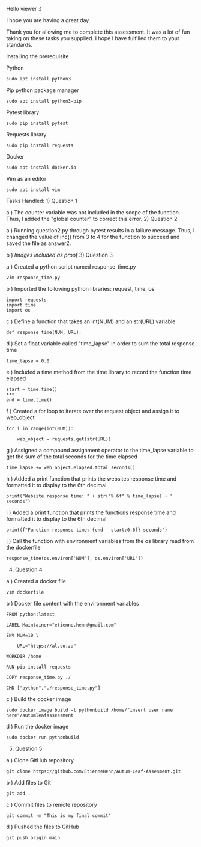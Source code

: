 Hello viewer :)

I hope you are having a great day.

Thank you for allowing me to complete this assessment. It was a lot of fun taking on these tasks you supplied. I hope I have fulfilled them to your standards.

Installing the prerequisite

Python

    sudo apt install python3
Pip python package manager

    sudo apt install python3-pip
Pytest library

    sudo pip install pytest
Requests library

    sudo pip install requests
Docker

    sudo apt install docker.io
Vim as an editor

    sudo apt install vim
Tasks Handled: 1) Question 1

a )  The counter variable was not included in the scope of the function.
  Thus, I added the "global counter" to correct this error.
2) Question 2

a )  Running question2.py through pytest results in a failure message.
    Thus, I changed the value of inc() from 3 to 4 for the function to succeed and saved the file as answer2.

b )  *Images included as proof*
3) Question 3

a )  Created a python script named response_time.py

    vim response_time.py

b )  Imported the following python libraries: request, time, os

    import requests
    import time
    import os

c )  Define a function that takes an int(NUM) and an str(URL) variable

    def response_time(NUM, URL):

d )  Set a float variable called "time_lapse" in order to sum the total response time

    time_lapse = 0.0

e )  Included a time method from the time library to record the function time elapsed

    start = time.time()
    ***
    end = time.time()

f )  Created a for loop to iterate over the request object and assign it to web_object

    for i in range(int(NUM)):

        web_object = requests.get(str(URL))

g )  Assigned a compound assignment operator to the time_lapse variable to get the sum of the total seconds for the time elapsed

    time_lapse += web_object.elapsed.total_seconds()

 h ) Added a print function that prints the websites response time and formatted it to display to the 6th decimal

    print("Website response time: " + str("%.6f" % time_lapse) + " seconds")

 i ) Added a print function that prints the functions response time and formatted it to display to the 6th decimal

    print(f"Function response time: {end - start:0.6f} seconds")

 j ) Call the function with environment variables from the os library read from the dockerfile

    response_time(os.environ['NUM'], os.environ['URL'])
4) Question 4

a ) Created a docker file

    vim dockerfile

b ) Docker file content with the environment variables

    FROM python:latest

    LABEL Maintainer="etienne.henn@gmail.com"

    ENV NUM=10 \

        URL="https://al.co.za"

    WORKDIR /home

    RUN pip install requests

    COPY response_time.py ./

    CMD ["python","./response_time.py"]

c ) Build the docker image

    sudo docker image build -t pythonbuild /home/"insert user name here"/autumleafassessment

d ) Run the docker image

    sudo docker run pythonbuild
5) Question 5

a ) Clone GitHub repository

    git clone https://github.com/EtienneHenn/Autum-Leaf-Assesment.git

b ) Add files to Git

    git add .

c ) Commit files to remote repository

    git commit -m "This is my final commit"

d ) Pushed the files to GitHub

    git push origin main
